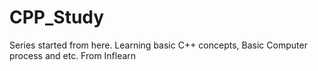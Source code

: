 # CPP_Study
Series started from here. 
Learning basic C++ concepts, Basic Computer process and etc. 
From Inflearn
